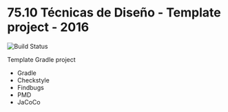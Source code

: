 # 75.10 Técnicas de Diseño - Template project - 2016
 ![Build Status](https://travis-ci.org/ivanjqk/TP0.svg?branch=master)

Template Gradle project

* Gradle
* Checkstyle
* Findbugs
* PMD
* JaCoCo

